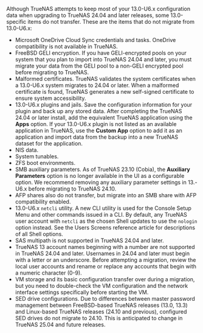 &NewLine;

Although TrueNAS attempts to keep most of your 13.0-U6.x configuration data when upgrading to TrueNAS 24.04 and later releases, some 13.0-specific items do not transfer.
These are the items that do not migrate from 13.0-U6.x:

* Microsoft OneDrive Cloud Sync credentials and tasks. OneDrive compatibility is not available in TrueNAS.
* FreeBSD GELI encryption. If you have GELI-encrypted pools on your system that you plan to import into TrueNAS 24.04 and later, you must migrate your data from the GELI pool to a non-GELI encrypted pool before migrating to TrueNAS.
* Malformed certificates. TrueNAS validates the system certificates when a 13.0-U6.x system migrates to 24.04 or later. When a malformed certificate is found, TrueNAS generates a new self-signed certificate to ensure system accessibility.
* 13.0-U6.x plugins and jails. Save the configuration information for your plugin and back up any stored data.
  After completing the TrueNAS 24.04 or later install, add the equivalent TrueNAS application using the **Apps** option.
  If your 13.0-U6.x plugin is not listed as an available application in TrueNAS, use the **Custom App** option to add it as an application and import data from the backup into a new TrueNAS dataset for the application.
* NIS data.
* System tunables.
* ZFS boot environments.
* SMB auxiliary parameters. As of TrueNAS 23.10 (Cobia), the **Auxiliary Parameters** option is no longer available in the UI as a configurable option.
  We recommend removing any auxiliary parameter settings in 13.-U6.x before migrating to TrueNAS 24.10.
* AFP shares also do not transfer, but migrate into an SMB share with AFP compatibility enabled.
* 13.0-U6.x `netcli` utility. A new CLI utility is used for the Console Setup Menu and other commands issued in a CLI.
  By default, any TrueNAS user account with `netcli` as the chosen Shell updates to use the `nologin` option instead.
  See the Users Screens reference article for descriptions of all Shell options.
* SAS multipath is not supported in TrueNAS 24.04 and later.
* TrueNAS 13 account names beginning with a number are not supported in TrueNAS 24.04 and later.
  Usernames in 24.04 and later must begin with a letter or an underscore. Before attempting a migration, review the local user accounts and rename or replace any accounts that begin with a numeric character (0-9).
* VM storage and its basic configuration transfer over during a migration, but you need to double-check the VM configuration and the network interface settings specifically before starting the VM.
* SED drive configurations. Due to differences between master password management between FreeBSD-based TrueNAS releases (13.0, 13.3) and Linux-based TrueNAS releases (24.10 and previous), configured SED drives do not migrate to 24.10. This is anticipated to change in TrueNAS 25.04 and future releases.